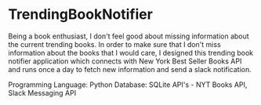 # TrendingBookNotifier

Being a book enthusiast, I don't feel good about missing information about the current trending books. In order to make sure that I don't miss information about the books that I would care, I designed this trending book notifier application which connects with New York Best Seller Books API and runs once a day to fetch new information and send a slack notification. 

Programming Language: Python
Database: SQLite
API's - NYT Books API, Slack Messaging API
